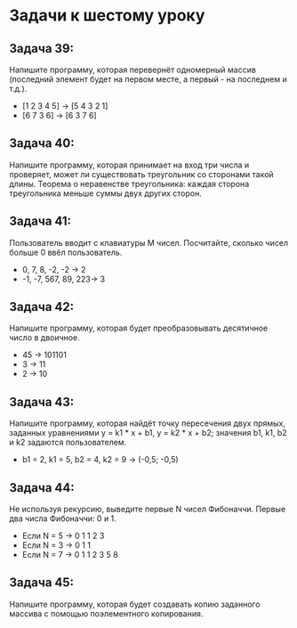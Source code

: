 # Задачи к шестому уроку

## **Задача 39:**
Напишите программу, которая перевернёт одномерный массив (последний элемент будет на первом месте, а первый - на последнем и т.д.).  
* [1 2 3 4 5] -> [5 4 3 2 1]
* [6 7 3 6] -> [6 3 7 6]

## **Задача 40:**
Напишите программу, которая принимает на вход три числа и проверяет, может ли существовать треугольник со сторонами такой длины. Теорема о неравенстве треугольника: каждая сторона треугольника меньше суммы двух других сторон.

## **Задача 41:**
Пользователь вводит с клавиатуры M чисел. Посчитайте, сколько чисел больше 0 ввёл пользователь.
* 0, 7, 8, -2, -2 -> 2
* -1, -7, 567, 89, 223-> 3

## **Задача 42:**
Напишите программу, которая будет преобразовывать десятичное число в двоичное.
* 45 -> 101101
* 3 -> 11
* 2 -> 10

## **Задача 43:**
Напишите программу, которая найдёт точку пересечения двух прямых, заданных уравнениями y = k1 * x + b1, y = k2 * x + b2; значения b1, k1, b2 и k2 задаются пользователем.
* b1 = 2, k1 = 5, b2 = 4, k2 = 9 -> (-0,5; -0,5)

## **Задача 44:**
Не используя рекурсию, выведите первые N чисел Фибоначчи. Первые два числа Фибоначчи: 0 и 1.
* Если N = 5 -> 0 1 1 2 3
* Если N = 3 -> 0 1 1
* Если N = 7 -> 0 1 1 2 3 5 8

## **Задача 45:**
Напишите программу, которая будет создавать копию заданного массива с помощью поэлементного копирования.

